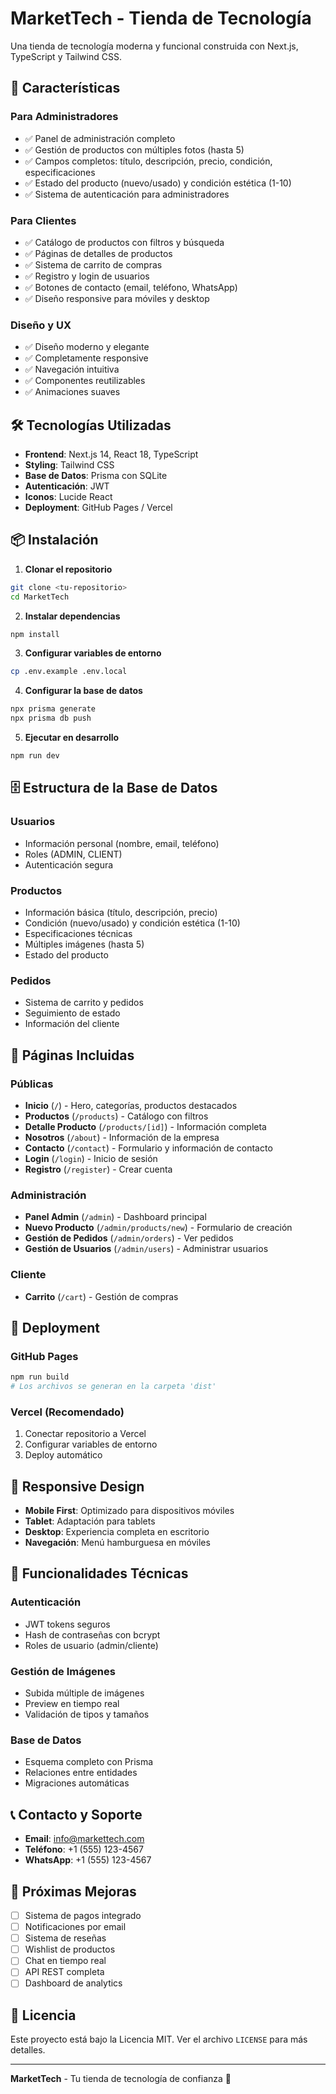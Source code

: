 # MarketTech - Tienda de Tecnología

Una tienda de tecnología moderna y funcional construida con Next.js, TypeScript y Tailwind CSS.

## 🚀 Características

### Para Administradores
- ✅ Panel de administración completo
- ✅ Gestión de productos con múltiples fotos (hasta 5)
- ✅ Campos completos: título, descripción, precio, condición, especificaciones
- ✅ Estado del producto (nuevo/usado) y condición estética (1-10)
- ✅ Sistema de autenticación para administradores

### Para Clientes
- ✅ Catálogo de productos con filtros y búsqueda
- ✅ Páginas de detalles de productos
- ✅ Sistema de carrito de compras
- ✅ Registro y login de usuarios
- ✅ Botones de contacto (email, teléfono, WhatsApp)
- ✅ Diseño responsive para móviles y desktop

### Diseño y UX
- ✅ Diseño moderno y elegante
- ✅ Completamente responsive
- ✅ Navegación intuitiva
- ✅ Componentes reutilizables
- ✅ Animaciones suaves

## 🛠️ Tecnologías Utilizadas

- **Frontend**: Next.js 14, React 18, TypeScript
- **Styling**: Tailwind CSS
- **Base de Datos**: Prisma con SQLite
- **Autenticación**: JWT
- **Iconos**: Lucide React
- **Deployment**: GitHub Pages / Vercel

## 📦 Instalación

1. **Clonar el repositorio**
```bash
git clone <tu-repositorio>
cd MarketTech
```

2. **Instalar dependencias**
```bash
npm install
```

3. **Configurar variables de entorno**
```bash
cp .env.example .env.local
```

4. **Configurar la base de datos**
```bash
npx prisma generate
npx prisma db push
```

5. **Ejecutar en desarrollo**
```bash
npm run dev
```

## 🗄️ Estructura de la Base de Datos

### Usuarios
- Información personal (nombre, email, teléfono)
- Roles (ADMIN, CLIENT)
- Autenticación segura

### Productos
- Información básica (título, descripción, precio)
- Condición (nuevo/usado) y condición estética (1-10)
- Especificaciones técnicas
- Múltiples imágenes (hasta 5)
- Estado del producto

### Pedidos
- Sistema de carrito y pedidos
- Seguimiento de estado
- Información del cliente

## 🎨 Páginas Incluidas

### Públicas
- **Inicio** (`/`) - Hero, categorías, productos destacados
- **Productos** (`/products`) - Catálogo con filtros
- **Detalle Producto** (`/products/[id]`) - Información completa
- **Nosotros** (`/about`) - Información de la empresa
- **Contacto** (`/contact`) - Formulario y información de contacto
- **Login** (`/login`) - Inicio de sesión
- **Registro** (`/register`) - Crear cuenta

### Administración
- **Panel Admin** (`/admin`) - Dashboard principal
- **Nuevo Producto** (`/admin/products/new`) - Formulario de creación
- **Gestión de Pedidos** (`/admin/orders`) - Ver pedidos
- **Gestión de Usuarios** (`/admin/users`) - Administrar usuarios

### Cliente
- **Carrito** (`/cart`) - Gestión de compras

## 🚀 Deployment

### GitHub Pages
```bash
npm run build
# Los archivos se generan en la carpeta 'dist'
```

### Vercel (Recomendado)
1. Conectar repositorio a Vercel
2. Configurar variables de entorno
3. Deploy automático

## 📱 Responsive Design

- **Mobile First**: Optimizado para dispositivos móviles
- **Tablet**: Adaptación para tablets
- **Desktop**: Experiencia completa en escritorio
- **Navegación**: Menú hamburguesa en móviles

## 🔧 Funcionalidades Técnicas

### Autenticación
- JWT tokens seguros
- Hash de contraseñas con bcrypt
- Roles de usuario (admin/cliente)

### Gestión de Imágenes
- Subida múltiple de imágenes
- Preview en tiempo real
- Validación de tipos y tamaños

### Base de Datos
- Esquema completo con Prisma
- Relaciones entre entidades
- Migraciones automáticas

## 📞 Contacto y Soporte

- **Email**: info@markettech.com
- **Teléfono**: +1 (555) 123-4567
- **WhatsApp**: +1 (555) 123-4567

## 🎯 Próximas Mejoras

- [ ] Sistema de pagos integrado
- [ ] Notificaciones por email
- [ ] Sistema de reseñas
- [ ] Wishlist de productos
- [ ] Chat en tiempo real
- [ ] API REST completa
- [ ] Dashboard de analytics

## 📄 Licencia

Este proyecto está bajo la Licencia MIT. Ver el archivo `LICENSE` para más detalles.

---

**MarketTech** - Tu tienda de tecnología de confianza 🚀
